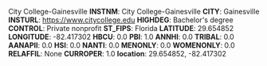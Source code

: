 
City College-Gainesville
**INSTNM**: City College-Gainesville 
**CITY**: Gainesville 
**INSTURL**: https://www.citycollege.edu 
**HIGHDEG**: Bachelor's degree 
**CONTROL**: Private nonprofit 
**ST_FIPS**: Florida 
**LATITUDE**: 29.654852 
**LONGITUDE**: -82.417302 
**HBCU**: 0.0 
**PBI**: 1.0 
**ANNHI**: 0.0 
**TRIBAL**: 0.0 
**AANAPII**: 0.0 
**HSI**: 0.0 
**NANTI**: 0.0 
**MENONLY**: 0.0 
**WOMENONLY**: 0.0 
**RELAFFIL**: None 
**CURROPER**: 1.0 
**location**: 29.654852, -82.417302 